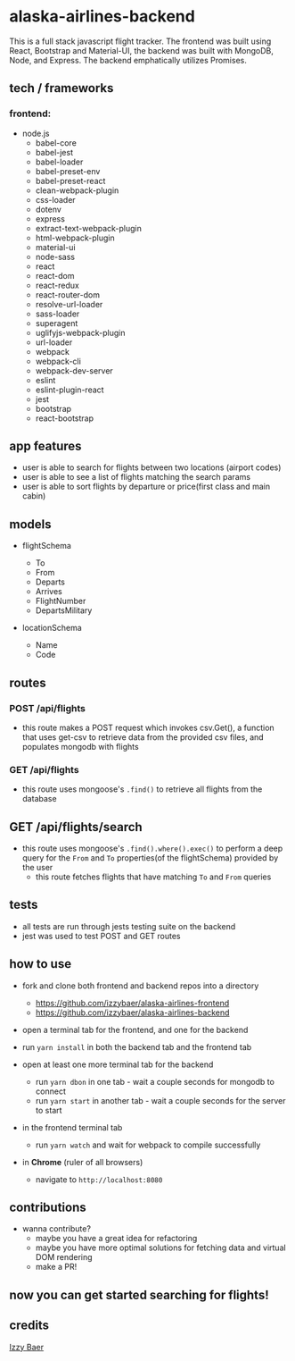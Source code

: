 # alaska-airlines-backend

This is a full stack javascript flight tracker. The frontend was built using React, Bootstrap and Material-UI, the backend was built with MongoDB, Node, and Express. The backend emphatically utilizes Promises.

## tech / frameworks

### frontend:
- node.js
    - babel-core
    - babel-jest
    - babel-loader
    - babel-preset-env
    - babel-preset-react
    - clean-webpack-plugin
    - css-loader
    - dotenv
    - express
    - extract-text-webpack-plugin
    - html-webpack-plugin
    - material-ui
    - node-sass
    - react
    - react-dom
    - react-redux
    - react-router-dom
    - resolve-url-loader
    - sass-loader
    - superagent
    - uglifyjs-webpack-plugin
    - url-loader
    - webpack
    - webpack-cli
    - webpack-dev-server
    - eslint
    - eslint-plugin-react
    - jest
    - bootstrap
    - react-bootstrap

## app features

- user is able to search for flights between two locations (airport codes)
- user is able to see a list of flights matching the search params
- user is able to sort flights by departure or price(first class and main cabin)

## models

- flightSchema
    - To
    - From
    - Departs
    - Arrives
    - FlightNumber
    - DepartsMilitary

- locationSchema
    - Name
    - Code

## routes

### POST /api/flights

- this route makes a POST request which invokes csv.Get(), a function that uses get-csv to retrieve data from the provided csv files, and populates mongodb with flights

### GET /api/flights

- this route uses mongoose's `.find()` to retrieve all flights from the database

## GET /api/flights/search

- this route uses mongoose's `.find().where().exec()` to perform a deep query for the `From` and `To` properties(of the flightSchema) provided by the user
    - this route fetches flights that have matching `To` and `From` queries
    
## tests

- all tests are run through jests testing suite on the backend
- jest was used to test POST and GET routes

## how to use

- fork and clone both frontend and backend repos into a directory
    - https://github.com/izzybaer/alaska-airlines-frontend
    - https://github.com/izzybaer/alaska-airlines-backend 

- open a terminal tab for the frontend, and one for the backend
- run `yarn install` in both the backend tab and the frontend tab
- open at least one more terminal tab for the backend
    - run `yarn dbon` in one tab - wait a couple seconds for mongodb to connect
    - run `yarn start` in another tab - wait a couple seconds for the server to start
- in the frontend terminal tab 
    - run `yarn watch` and wait for webpack to compile successfully
- in **Chrome** (ruler of all browsers)
    - navigate to `http://localhost:8080`

## contributions
    
- wanna contribute?
    - maybe you have a great idea for refactoring
    - maybe you have more optimal solutions for fetching data and virtual DOM rendering
    - make a PR! 
        
## now you can get started searching for flights!




## credits




[Izzy Baer](https://github.com/izzybaer)
